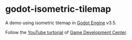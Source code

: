 # godot-isometric-tilemap
A demo using isometric tilemap in [Godot Engine](https://godotengine.org/) v3.5.

Follow the [YouTube turtorial](https://youtu.be/SteMRdOYrds) of [Game Development Center](https://www.youtube.com/c/GameDevelopmentCenter).
